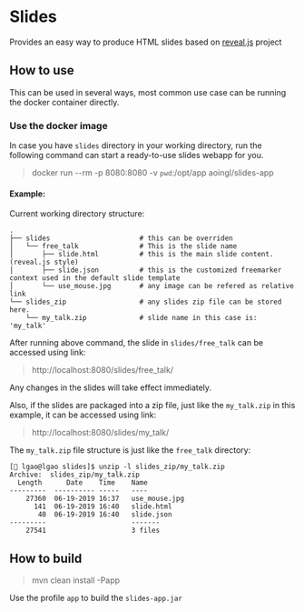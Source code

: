 # Slides
Provides an easy way to produce HTML slides based on [reveal.js](https://github.com/hakimel/reveal.js/) project

## How to use
This can be used in several ways, most common use case can be running the docker container directly.

### Use the docker image

In case you have `slides` directory in your working directory, run the following command can start a
ready-to-use slides webapp for you.
> docker run --rm -p 8080:8080 -v `pwd`:/opt/app aoingl/slides-app

#### Example:

Current working directory structure:

    .
    ├── slides                      # this can be overriden
    │   └── free_talk               # This is the slide name
    │       ├── slide.html          # this is the main slide content. (reveal.js style)
    │       ├── slide.json          # this is the customized freemarker context used in the default slide template
    │       └── use_mouse.jpg       # any image can be refered as relative link
    └── slides_zip                  # any slides zip file can be stored here.
        └── my_talk.zip             # slide name in this case is: 'my_talk'


After running above command, the slide in `slides/free_talk` can be accessed using link:
> http://localhost:8080/slides/free_talk/

Any changes in the slides will take effect immediately.

Also, if the slides are packaged into a zip file, just like the `my_talk.zip` in this example,
it can be accessed using link:

> http://localhost:8080/slides/my_talk/

The `my_talk.zip` file structure is just like the `free_talk` directory:

    [🎩 lgao@lgao slides]$ unzip -l slides_zip/my_talk.zip 
    Archive:  slides_zip/my_talk.zip
      Length      Date    Time    Name
    ---------  ---------- -----   ----
        27360  06-19-2019 16:37   use_mouse.jpg
          141  06-19-2019 16:40   slide.html
           40  06-19-2019 16:40   slide.json
    ---------                     -------
        27541                     3 files



## How to build

> mvn clean install -Papp

Use the profile `app` to build the `slides-app.jar`
